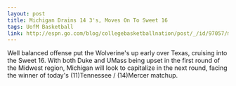```yaml
---
layout: post
title: Michigan Drains 14 3's, Moves On To Sweet 16
tags: UofM Basketball
link: http://espn.go.com/blog/collegebasketballnation/post/_/id/97057/michigan-poised-for-another-tourney-run
---
```


Well balanced offense put the Wolverine's up early over Texas, cruising into the Sweet 16. With both Duke and UMass being upset in the first round of the Midwest region, Michigan will look to capitalize in the next round, facing the winner of today's (11)Tennessee / (14)Mercer matchup.


